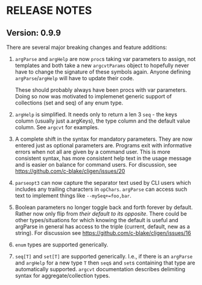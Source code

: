 RELEASE NOTES
=============

Version: 0.9.9
--------------

There are several major breaking changes and feature additions:

 1. ``argParse`` and ``argHelp`` are now `proc`s taking var parameters to
    assign, not templates and both take a new ``argcvtParams`` object to
    hopefully never have to change the signature of these symbols again.
    Anyone defining ``argParse``/``argHelp`` will have to update their code.

    These should probably always have been procs with var parameters.
    Doing so now was motivated to implemenet generic support of collections
    (set and seq) of any enum type.

 2. ``argHelp`` is simplified.  It needs only to return a len 3 `seq` - the
    keys column (usually just a.argKeys), the type column and the default
    value column.  See `argcvt` for examples.

 3. A complete shift in the syntax for mandatory parameters.  They are now
    entered just as optional parameters are.  Programs exit with informative
    errors when not all are given by a command user.  This is more consistent
    syntax, has more consistent help text in the usage message and is easier
    on balance for command users.  For discussion, see
    https://github.com/c-blake/cligen/issues/20

 4. ``parseopt3`` can now capture the separator text used by CLI users which
    includes any trailing characters in `opChars`.  ``argParse`` can access
    such text to implement things like ``--mySeq+=foo,bar``.

 5. Boolean parameters no longer toggle back and forth forever by default.
    Rather now only flip from *their default to its opposite*.  There could be
    other types/situations for which knowing the default is useful and argParse
    in general has access to the triple (current, default, new as a string).
    For discussion see https://github.com/c-blake/cligen/issues/16 

 6. ``enum`` types are supported generically.

 7. ``seq[T]`` and ``set[T]`` are supported generically.  I.e., if there is an
    ``argParse`` and ``argHelp`` for a new type ``T`` then `seq`s and `set`s
    containing that type are automatically supported.  `argcvt` documentation
    describes delimiting syntax for aggregate/collection types.
